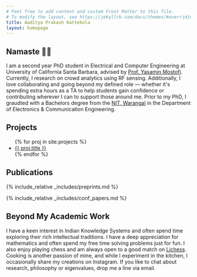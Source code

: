 ```yaml
---
# Feel free to add content and custom Front Matter to this file.
# To modify the layout, see https://jekyllrb.com/docs/themes/#overriding-theme-defaults
title: Aaditya Prakash Kattekola
layout: homepage
---
```

## Namaste 🙏🏽

I am a second year PhD student in Electrical and Computer Engineering at University of California Santa Barbara, advised by [Prof. Yasamin Mostofi](https://web.ece.ucsb.edu/~ymostofi/). Currently, I research on crowd analytics using RF sensing. Additionally, I love collaborating and going beyond my defined role — whether it's spending extra hours as a TA to help students gain confidence or contributing wherever I can to support those around me. Prior to my PhD, I graudted with a Bachelors degree from the [NIT, Warangal](https://www.nitw.ac.in) in the Department of Electronics & Communication Engineering.

## Projects
<ul>
  {% for proj in site.projects %}
    <li>
      <a href="{{ proj.url }}">{{ proj.title }}</a>
    </li>
  {% endfor %}
</ul>

## Publications

{% include_relative _includes/preprints.md %}

{% include_relative _includes/conf_papers.md %}


## Beyond My Academic Work

 I have a keen interest in Indian Knowledge Systems and often spend time exploring their rich intellectual traditions. I have a deep appreciation for mathematics and often spend my free time solving problems just for fun. I also enjoy playing chess and am always open to a good match on [Lichess](https://lichess.org/@/AadityaP). Cooking is another passion of mine, and while I experiment in the kitchen, I occasionally share my creations on Instagram. If you like to chat about research, philosophy or eigenvalues, drop me a line via email.

<!--
You can use HTML elements in Markdown, such as the comment element, and they won't be affected by a markdown parser. However, if you create an HTML element in your markdown file, you cannot use markdown syntax within that element's contents.
-->
